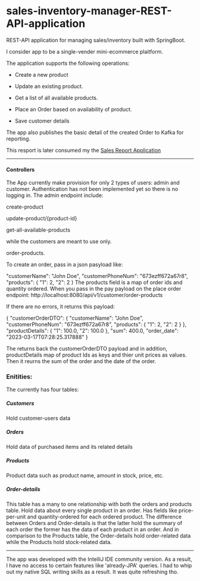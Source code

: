 # sales-inventory-manager-REST-API-application
REST-API application for managing sales/inventory built with SpringBoot.

I consider app to be a single-vender mini-ecommerce plaitform.

The application supports the following operations:

* Create a new product

* Update an existing product.

* Get a list of all available products.

* Place an Order based on availability of product.

* Save customer details


The app also publishes the basic detail of the created Order to Kafka for reporting.

This resport is later consumed my the [Sales Report Application](https://github.com/Amy-Oji/kafka-reporder)

____
#### Controllers

The App currently make provision for only 2 types of users: admin and customer. 
Authentication has not been implemented yet so there is no logging in. 
The admin endpoint include:

create-product

update-product/{product-id}

get-all-available-products

while the customers are meant to use only. 

order-products.

To create an order, pass in a json pasyload like:

  "customerName": "John Doe",
    "customerPhoneNum": "673ezff672a67r8",
    "products": {
        "1": 2,
        "2": 2
    }
The products field is a map of order ids and quantity ordered.
When you pass in the pay payload on the place order endpoint:
http://localhost:8080/api/v1/customer/order-products

If there are no errors, it returns this payload:

{
    "customerOrderDTO": {
        "customerName": "John Doe",
        "customerPhoneNum": "673ezff672a67r8",
        "products": {
            "1": 2,
            "2": 2
        }
    },
    "productDetails": {
        "1": 100.0,
        "2": 100.0
    },
    "sum": 400.0,
    "order_date": "2023-03-17T07:28:25.317888"
}

The returns back the customerOrderDTO payload and in addition, productDetails map of product Ids as keys and thier unit prices as values. 
Then it reurns the sum of the order and the date of the order. 

### Enitities:

The currently has four tables:

##### Customers 
Hold customer-users data 

##### Orders
Hold data of purchased items and its related details 
##### Products
Product data such as product name, amount in stock, price, etc.
##### Order-details
This table has a many to one relationship with both the orders and products table. 
Hold data about every single product in an order.
Has fields like price-per-unit and quantity-ordered for each ordered product. 
The difference between Orders and Order-details is that the latter hold the summary of each order
the former has the data of each product in an order. 
And in comparison to the Products table, 
the Order-details hold order-related data while the Products hold stock-related data. 


_____
The app was developed with the IntelliJ IDE community version. As a result, 
I have no access to certain features like 'already-JPA' queries.
I had to whip out my native SQL writing skills as a result. It was quite refreshing tho.

